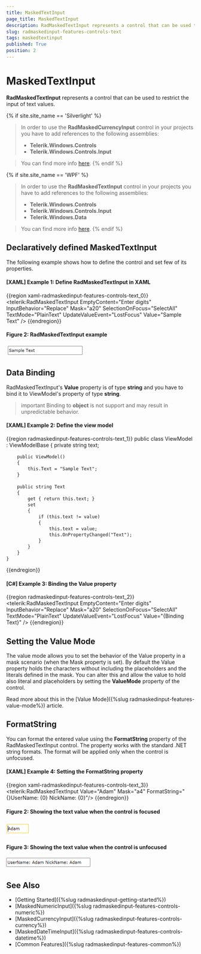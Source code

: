 ```yaml
---
title: MaskedTextInput
page_title: MaskedTextInput
description: RadMaskedTextInput represents a control that can be used to restrict the input of text values.
slug: radmaskedinput-features-controls-text
tags: maskedtextinput
published: True
position: 2
---
```


# MaskedTextInput

__RadMaskedTextInput__ represents a control that can be used to restrict the input of text values.

{% if site.site_name == 'Silverlight' %}
>In order to use the __RadMaskedCurrencyInput__ control in your projects you have to add references to the following assemblies:
>	- __Telerik.Windows.Controls__
>	- __Telerik.Windows.Controls.Input__  

>You can find more info [here](http://www.telerik.com/help/silverlight/installation-installing-controls-dependencies.html).
{% endif %}

{% if site.site_name == 'WPF' %} 
>In order to use the __RadMaskedTextInput__ control in your projects you have to add references to the following assemblies:
>	- __Telerik.Windows.Controls__
>	- __Telerik.Windows.Controls.Input__
>	- __Telerik.Windows.Data__  

>You can find more info [here](https://docs.telerik.com/devtools/wpf/common-information/installation-installing-dependencies-wpf).
{% endif %}

## Declaratively defined MaskedTextInput

The following example shows how to define the control and set few of its properties.

#### __[XAML] Example 1: Define RadMaskedTextInput in XAML__
{{region xaml-radmaskedinput-features-controls-text_0}}
	<telerik:RadMaskedTextInput EmptyContent="Enter digits"
	                            InputBehavior="Replace"
	                            Mask="a20"
	                            SelectionOnFocus="SelectAll"
	                            TextMode="PlainText"
	                            UpdateValueEvent="LostFocus"
	                            Value="Sample Text" />
{{endregion}}

#### Figure 2: RadMaskedTextInput example
![](images/radmaskedinput_textinput_default.png)

## Data Binding

RadMaskedTextInput's __Value__ property is of type __string__ and you have to bind it to ViewModel's property of type __string__. 

>important Binding to __object__ is not support and may result in unpredictable behavior.

#### __[XAML] Example 2: Define the view model__
{{region radmaskedinput-features-controls-text_1}}
	public class ViewModel : ViewModelBase
    {
        private string text;

        public ViewModel()
        {
            this.Text = "Sample Text";
        }

        public string Text
        {
            get { return this.text; }
            set
            {
                if (this.text != value)
                {
                    this.text = value;
                    this.OnPropertyChanged("Text");
                }
            }
        }
    }
{{endregion}}

#### __[C#] Example 3: Binding the Value property__
{{region radmaskedinput-features-controls-text_2}}
	<telerik:RadMaskedTextInput EmptyContent="Enter digits"
	                            InputBehavior="Replace"
	                            Mask="a20"
	                            SelectionOnFocus="SelectAll"
	                            TextMode="PlainText"
	                            UpdateValueEvent="LostFocus"
	                            Value="{Binding Text}" />
{{endregion}}

## Setting the Value Mode

The value mode allows you to set the behavior of the Value property in a mask scenario (when the Mask property is set). By default the Value property holds the characters without including the placeholders and the literals defined in the mask. You can alter this and allow the value to hold also literal and placeholders by setting the __ValueMode__ property of the control.

Read more about this in the [Value Mode]({%slug radmaskedinput-features-value-mode%}) article.

## FormatString

You can format the entered value using the __FormatString__ property of the RadMaskedTextInput control. The property works with the standard .NET string formats. The format will be applied only when the control is unfocused.

#### __[XAML] Example 4: Setting the FormatString property__
{{region xaml-radmaskedinput-features-controls-text_3}}
	<telerik:RadMaskedTextInput Value="Adam"
								Mask="a4" 
	                            FormatString="{}UserName: {0} NickName: {0}"/>
{{endregion}}

#### Figure 2: Showing the text value when the control is focused
![](images/radmaskedinput_textinput_format_string_focused.png)

#### Figure 3: Showing the text value when the control is unfocused
![](images/radmaskedinput_textinput_format_string.png)


## See Also
 * [Getting Started]({%slug radmaskedinput-getting-started%})
 * [MaskedNumericInput]({%slug radmaskedinput-features-controls-numeric%})
 * [MaskedCurrencyInput]({%slug radmaskedinput-features-controls-currency%})
 * [MaskedDateTimeInput]({%slug radmaskedinput-features-controls-datetime%})
 * [Common Features]({%slug radmaskedinput-features-common%})
